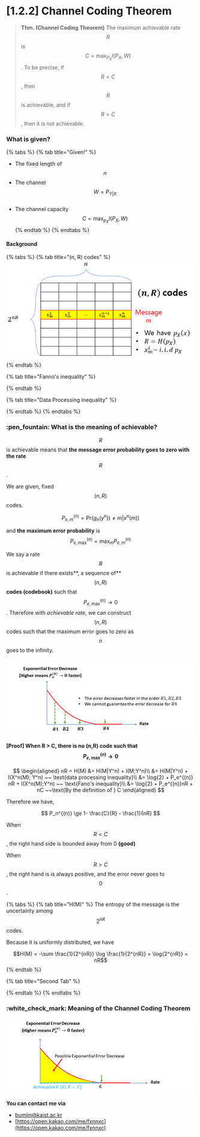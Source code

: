 # \[1.2.2] Channel Coding Theorem

> **Thm. (Channel Coding Theorem)** The maximum achievable rate $$R$$ is $$C= \max_{P_X} I(P_X , W)$$. To be precise, if $$R< C$$, then $$R$$ is achievable, and if $$R>C$$, then it is not achievable.

### What is given?

{% tabs %}
{% tab title="Given!" %}
* The fixed length of $$n$$
* The channel $$W = P_{Y|X}$$​
* The channel capacity $$C = \max_{p_X} I(P_X, W)$$​
{% endtab %}
{% endtabs %}

#### Background

{% tabs %}
{% tab title="(n, R) codes" %}
![(n, R) codes ](../../.gitbook/assets/codes.png)
{% endtab %}

{% tab title="Fanno's inequality" %}

{% endtab %}

{% tab title="Data Processing inequality" %}

{% endtab %}
{% endtabs %}

### :pen\_fountain: What is the meaning of achievable?

$$R$$ is achievable means that **the message error probability goes to zero with the rate** $$R$$.

We are given, fixed $$(n, R)$$ codes.

$$
P_{e,m}^{(n)} = \text{Pr}(g_n(y^n)) \ne m| x^n(m))
$$

and **the maximum error probability** is $$P_{e, \text{max}}^{(n)} = \max_m P_{e,m}^{(n)}$$&#x20;

We say a rate $$R$$ is achievable if there exists**, a sequence of** $$(n, R)$$ **codes (codebook)** such that $$P_{e, \text{max}}^{(n)} \rightarrow 0$$. Therefore with _achievable rate_, we can construct $$(n, R)$$ codes such that the maximum error goes to zero as $$n$$ goes to the infinity.

![Even though rate R achieves zero probability of the error, the decreasing speed differs for different R. Note that rates R1, R2, and R3 are achievable and rate R4 is not achievable](../../.gitbook/assets/슬라이드3.PNG)

#### \[Proof] When R > C,  there is no (n,R) code such that $$P_{e, \text{max}}^{(n)} \rightarrow 0$$

$$
\begin{aligned} nR = H(M) &= H(M|Y^n) + I(M;Y^n)\\ &= H(M|Y^n) + I(X^n(M); Y^n) ~~ \text{data processing inequality}\\ &= \log{2} + P_e^{(n)} nR + I(X^n(M);Y^n) ~~ \text{Fano's inequality}\\ &= \log{2} + P_e^{(n)}nR + nC ~~\text{By the definition of } C \end{aligned}
$$

Therefore we have,

$$
P_n^{(n)} \ge 1- \frac{C}{R} - \frac{1}{nR}
$$

When $$R<C$$, the right hand side is bounded away from 0 **(good)**

When $$R>C$$, the right hand is is always positive, and the error never goes to $$0$$.&#x20;

{% tabs %}
{% tab title="H(M)" %}
The entropy of the message is the uncertainty among  $$2^{nR}$$ codes.&#x20;

Because it is uniformly distributed, we have&#x20;

$$H(M) = -\sum \frac{1}{2^{nR}} \log \frac{1}{2^{nR}} =  \log{2^{nR}} = nR$$&#x20;
{% endtab %}

{% tab title="Second Tab" %}

{% endtab %}
{% endtabs %}

### :white\_check\_mark: Meaning of the Channel Coding Theorem

![](../../.gitbook/assets/슬라이드4.PNG)



**You can contact me via**

* bumjin@kaist.ac.kr&#x20;
* [https://open.kakao.com/me/fxnnxc](https://open.kakao.com/me/fxnnxc)

